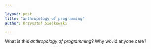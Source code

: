 ```yaml
---

layout: post
title: "anthropology of programming"
author: Krzysztof Siejkowski

---
```


What is this *anthropology of programming*? Why would anyone care?
